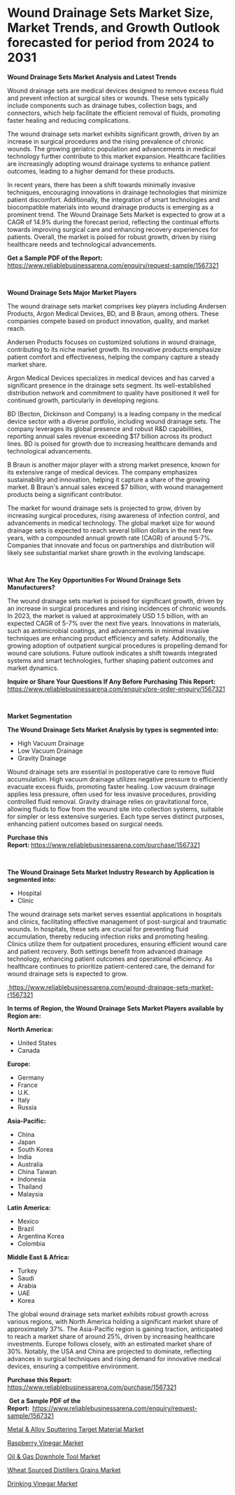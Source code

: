 <p><h1>Wound Drainage Sets Market Size, Market Trends, and Growth Outlook forecasted for period from 2024 to 2031</h1></p><p><strong>Wound Drainage Sets Market Analysis and Latest Trends</strong></p>
<p><p>Wound drainage sets are medical devices designed to remove excess fluid and prevent infection at surgical sites or wounds. These sets typically include components such as drainage tubes, collection bags, and connectors, which help facilitate the efficient removal of fluids, promoting faster healing and reducing complications.</p><p>The wound drainage sets market exhibits significant growth, driven by an increase in surgical procedures and the rising prevalence of chronic wounds. The growing geriatric population and advancements in medical technology further contribute to this market expansion. Healthcare facilities are increasingly adopting wound drainage systems to enhance patient outcomes, leading to a higher demand for these products.</p><p>In recent years, there has been a shift towards minimally invasive techniques, encouraging innovations in drainage technologies that minimize patient discomfort. Additionally, the integration of smart technologies and biocompatible materials into wound drainage products is emerging as a prominent trend. The Wound Drainage Sets Market is expected to grow at a CAGR of 14.9% during the forecast period, reflecting the continual efforts towards improving surgical care and enhancing recovery experiences for patients. Overall, the market is poised for robust growth, driven by rising healthcare needs and technological advancements.</p></p>
<p><strong>Get a Sample PDF of the Report:&nbsp;</strong> <a href="https://www.reliablebusinessarena.com/enquiry/request-sample/1567321">https://www.reliablebusinessarena.com/enquiry/request-sample/1567321</a></p>
<p>&nbsp;</p>
<p><strong>Wound Drainage Sets Major Market Players</strong></p>
<p><p>The wound drainage sets market comprises key players including Andersen Products, Argon Medical Devices, BD, and B Braun, among others. These companies compete based on product innovation, quality, and market reach.</p><p>Andersen Products focuses on customized solutions in wound drainage, contributing to its niche market growth. Its innovative products emphasize patient comfort and effectiveness, helping the company capture a steady market share.</p><p>Argon Medical Devices specializes in medical devices and has carved a significant presence in the drainage sets segment. Its well-established distribution network and commitment to quality have positioned it well for continued growth, particularly in developing regions.</p><p>BD (Becton, Dickinson and Company) is a leading company in the medical device sector with a diverse portfolio, including wound drainage sets. The company leverages its global presence and robust R&D capabilities, reporting annual sales revenue exceeding $17 billion across its product lines. BD is poised for growth due to increasing healthcare demands and technological advancements.</p><p>B Braun is another major player with a strong market presence, known for its extensive range of medical devices. The company emphasizes sustainability and innovation, helping it capture a share of the growing market. B Braun's annual sales exceed $7 billion, with wound management products being a significant contributor.</p><p>The market for wound drainage sets is projected to grow, driven by increasing surgical procedures, rising awareness of infection control, and advancements in medical technology. The global market size for wound drainage sets is expected to reach several billion dollars in the next few years, with a compounded annual growth rate (CAGR) of around 5-7%. Companies that innovate and focus on partnerships and distribution will likely see substantial market share growth in the evolving landscape.</p></p>
<p>&nbsp;</p>
<p><strong>What Are The Key Opportunities For Wound Drainage Sets Manufacturers?</strong></p>
<p><p>The wound drainage sets market is poised for significant growth, driven by an increase in surgical procedures and rising incidences of chronic wounds. In 2023, the market is valued at approximately USD 1.5 billion, with an expected CAGR of 5-7% over the next five years. Innovations in materials, such as antimicrobial coatings, and advancements in minimal invasive techniques are enhancing product efficiency and safety. Additionally, the growing adoption of outpatient surgical procedures is propelling demand for wound care solutions. Future outlook indicates a shift towards integrated systems and smart technologies, further shaping patient outcomes and market dynamics.</p></p>
<p><strong>Inquire or Share Your Questions If Any Before Purchasing This Report:</strong> <a href="https://www.reliablebusinessarena.com/enquiry/pre-order-enquiry/1567321">https://www.reliablebusinessarena.com/enquiry/pre-order-enquiry/1567321</a></p>
<p>&nbsp;</p>
<p><strong>Market Segmentation</strong></p>
<p><strong>The Wound Drainage Sets Market Analysis by types is segmented into:</strong></p>
<p><ul><li>High Vacuum Drainage</li><li>Low Vacuum Drainage</li><li>Gravity Drainage</li></ul></p>
<p><p>Wound drainage sets are essential in postoperative care to remove fluid accumulation. High vacuum drainage utilizes negative pressure to efficiently evacuate excess fluids, promoting faster healing. Low vacuum drainage applies less pressure, often used for less invasive procedures, providing controlled fluid removal. Gravity drainage relies on gravitational force, allowing fluids to flow from the wound site into collection systems, suitable for simpler or less extensive surgeries. Each type serves distinct purposes, enhancing patient outcomes based on surgical needs.</p></p>
<p><strong>Purchase this Report:&nbsp;</strong><a href="https://www.reliablebusinessarena.com/purchase/1567321">https://www.reliablebusinessarena.com/purchase/1567321</a></p>
<p>&nbsp;</p>
<p><strong>The Wound Drainage Sets Market Industry Research by Application is segmented into:</strong></p>
<p><ul><li>Hospital</li><li>Clinic</li></ul></p>
<p><p>The wound drainage sets market serves essential applications in hospitals and clinics, facilitating effective management of post-surgical and traumatic wounds. In hospitals, these sets are crucial for preventing fluid accumulation, thereby reducing infection risks and promoting healing. Clinics utilize them for outpatient procedures, ensuring efficient wound care and patient recovery. Both settings benefit from advanced drainage technology, enhancing patient outcomes and operational efficiency. As healthcare continues to prioritize patient-centered care, the demand for wound drainage sets is expected to grow.</p></p>
<p><a href="https://www.reliablebusinessarena.com/wound-drainage-sets-market-r1567321">&nbsp;https://www.reliablebusinessarena.com/wound-drainage-sets-market-r1567321</a></p>
<p><strong>In terms of Region, the Wound Drainage Sets Market Players available by Region are:</strong></p>
<p>
    <p> <strong> North America: </strong>
        <ul>
            <li>United States</li>
            <li>Canada</li>
        </ul>
        </p> 
    <p> <strong> Europe: </strong>
        <ul>
            <li>Germany</li>
            <li>France</li>
            <li>U.K.</li>
            <li>Italy</li>
            <li>Russia</li>
        </ul>
        </p> 
    <p> <strong> Asia-Pacific: </strong>
        <ul>
            <li>China</li>
            <li>Japan</li>
            <li>South Korea</li>
            <li>India</li>
            <li>Australia</li>
            <li>China Taiwan</li>
            <li>Indonesia</li>
            <li>Thailand</li>
            <li>Malaysia</li>
        </ul>
        </p> 
    <p> <strong> Latin America: </strong>
        <ul>
            <li>Mexico</li>
            <li>Brazil</li>
            <li>Argentina Korea</li>
            <li>Colombia</li>
        </ul>
        </p> 
    <p> <strong> Middle East & Africa: </strong>
        <ul>
            <li>Turkey</li>
            <li>Saudi</li>
            <li>Arabia</li>
            <li>UAE</li>
            <li>Korea</li>
        </ul>
    </p>
    </p>
<p><p>The global wound drainage sets market exhibits robust growth across various regions, with North America holding a significant market share of approximately 37%. The Asia-Pacific region is gaining traction, anticipated to reach a market share of around 25%, driven by increasing healthcare investments. Europe follows closely, with an estimated market share of 30%. Notably, the USA and China are projected to dominate, reflecting advances in surgical techniques and rising demand for innovative medical devices, ensuring a competitive environment.</p></p>
<p><strong>Purchase this Report: </strong><a href="https://www.reliablebusinessarena.com/purchase/1567321">https://www.reliablebusinessarena.com/purchase/1567321</a></p>
<p>&nbsp;<strong>Get a Sample PDF of the Report:&nbsp;&nbsp;</strong><a href="https://www.reliablebusinessarena.com/enquiry/request-sample/1567321">https://www.reliablebusinessarena.com/enquiry/request-sample/1567321</a></p>
<p><strong></strong></p>
<p><p><a href="https://issuu.com/reportprime-2/docs/metal-alloy-sputtering-target-mater_11ae5df29aec4b">Metal & Alloy Sputtering Target Material Market</a></p><p><a href="https://www.linkedin.com/pulse/global-raspberry-vinegar-market-trends-innovations-forward-looking-qlvqf?trackingId=7ubcTxcJSPGgmyyUTXtGaQ%3D%3D">Raspberry Vinegar Market</a></p><p><a href="https://issuu.com/reportprime-2/docs/oil-gas-downhole-tool-market-size-2_274c6a1e9092bb">Oil & Gas Downhole Tool Market</a></p><p><a href="https://medium.com/@princess568789/wheat-sourced-distillers-grains-market-trends-and-analysis-opportunities-and-challenges-for-fd741b370c54?postPublishedType=repub">Wheat Sourced Distillers Grains Market</a></p><p><a href="https://www.linkedin.com/pulse/drinking-vinegar-market-size-share-competitive-landscape-trend-9u6tf?trackingId=8e0OqP4WQQux1YIJjUspuw%3D%3D">Drinking Vinegar Market</a></p></p>